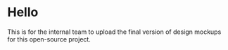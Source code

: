 # Hello 

This is for the internal team to upload the final version of design mockups for this open-source project.